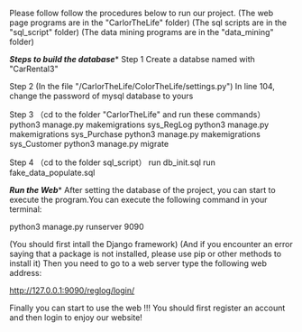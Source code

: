Please follow follow the procedures below to run our project.
(The web page programs are in the "CarlorTheLife" folder)
(The sql scripts are in the "sql_script" folder)
(The data mining programs are in the "data_mining" folder)

*******Steps to build the database********
Step 1
Create a databse named with "CarRental3"

Step 2 (In the file "/CarlorTheLife/ColorTheLife/settings.py")
In line 104, change the password of mysql database to yours

Step 3 （cd to the folder "CarlorTheLife" and run these commands）
python3 manage.py makemigrations sys_RegLog
python3 manage.py makemigrations sys_Purchase
python3 manage.py makemigrations sys_Customer
python3 manage.py migrate

Step 4 （cd to the folder sql_script）
run db_init.sql
run fake_data_populate.sql

*******Run the Web********
After setting the database of the project, you can start to execute the program.You can execute the following command in your terminal:

python3 manage.py runserver 9090

(You should first intall the Django framework)
(And if you encounter an error saying that a package is not installed, please use pip or other methods to install it)
Then you need to go to a web server type the following web address:

http://127.0.0.1:9090/reglog/login/

Finally you can start to use the web !!! 
You should first register an account and then login to enjoy our website!